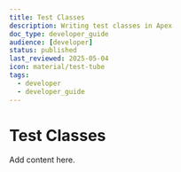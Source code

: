 ```yaml
---
title: Test Classes
description: Writing test classes in Apex
doc_type: developer_guide
audience: [developer]
status: published
last_reviewed: 2025-05-04
icon: material/test-tube
tags:
  - developer
  - developer_guide
---
```


# Test Classes

Add content here.
